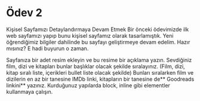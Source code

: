 # Ödev 2

Kişisel Sayfamızı Detaylandırmaya Devam Etmek
Bir önceki ödevimizde ilk web sayfamızı yapıp bunu kişisel sayfamız olarak tasarlamıştık. Yeni öğrendiğimiz bilgiler dahilinde bu sayfayı geliştirmeye devam edelim. Hazır mısınız? E hadi buyurun o zaman.

Sayfanıza bir adet resim ekleyin ve bu resime bir açıklama yazın.
Sevdiğiniz film, dizi ve kitapları bunlar başlıklar olacak şekilde sıralayınız. (Film, dizi, kitap sıralı liste, içerikleri bullet liste olacak şekilde)
Bunları sıralarken film ve dizilerin en az bir tanesine IMDb linki, kitapların bir tanesine de** Goodreads linkini** yazınız.
Kurduğunuz yapılarda block, inline gibi elementler kullanmaya çalışın.
